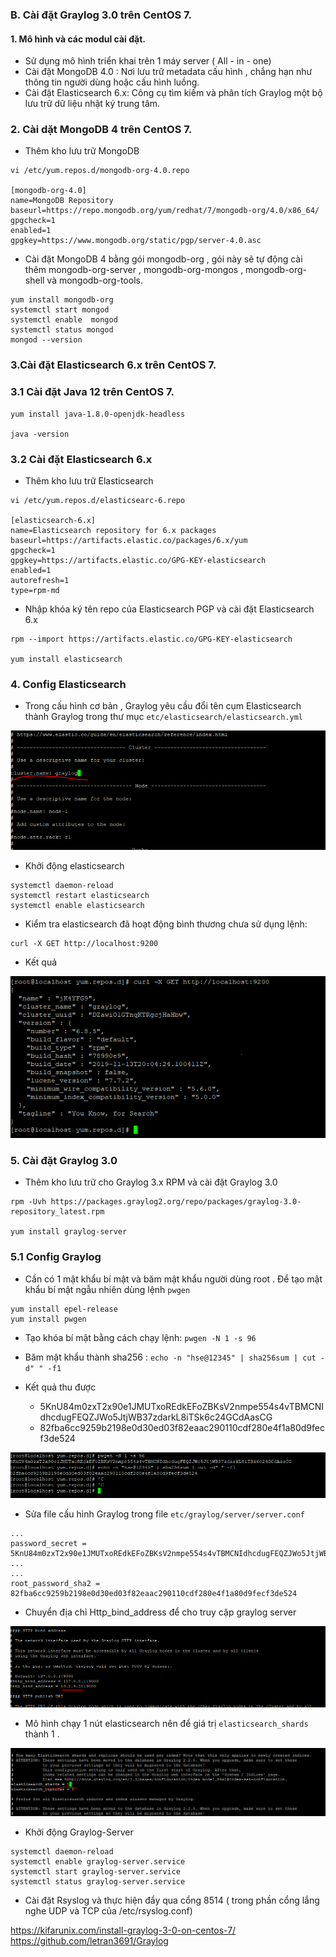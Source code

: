 ### B. Cài đặt Graylog 3.0 trên CentOS 7.

#### 1. Mô hình và các modul cài đặt.
- Sử dụng mô hình triển khai trên 1 máy server ( All - in - one)
- Cài đặt MongoDB 4.0 : Nơi lưu trữ metadata cấu hình , chắng hạn như thông tin người dùng hoặc cấu hình luồng.
- Cài đặt Elasticsearch 6.x: Công cụ tìm kiếm và phân tích Graylog một bộ lưu trữ dữ liệu nhật ký trung tâm.

### 2. Cài dặt MongoDB 4 trên CentOS 7.

- Thêm kho lưu trữ MongoDB
```
vi /etc/yum.repos.d/mongodb-org-4.0.repo

[mongodb-org-4.0]
name=MongoDB Repository
baseurl=https://repo.mongodb.org/yum/redhat/7/mongodb-org/4.0/x86_64/
gpgcheck=1
enabled=1
gpgkey=https://www.mongodb.org/static/pgp/server-4.0.asc

```

- Cài đặt MongoDB 4 bằng gói mongodb-org , gói này sẽ tự động cài thêm  mongodb-org-server , mongodb-org-mongos , mongodb-org-shell và mongodb-org-tools.

```
yum install mongodb-org 
systemctl start mongod
systemctl enable  mongod
systemctl status mongod
mongod --version

```

### 3.Cài đặt Elasticsearch 6.x trên CentOS 7.

### 3.1 Cài đặt Java 12 trên CentOS 7.

```
yum install java-1.8.0-openjdk-headless

java -version
```

### 3.2 Cài đặt Elasticsearch 6.x
- Thêm kho lưu trữ Elasticsearch 

```
vi /etc/yum.repos.d/elasticsearc-6.repo

[elasticsearch-6.x]
name=Elasticsearch repository for 6.x packages
baseurl=https://artifacts.elastic.co/packages/6.x/yum
gpgcheck=1
gpgkey=https://artifacts.elastic.co/GPG-KEY-elasticsearch
enabled=1
autorefresh=1
type=rpm-md

```
- Nhập khóa ký tên repo của Elasticsearch PGP và cài đặt Elasticsearch 6.x
```
rpm --import https://artifacts.elastic.co/GPG-KEY-elasticsearch

yum install elasticsearch

```

### 4. Config Elasticsearch
- Trong cấu hình cơ bản , Graylog yêu cầu đổi tên cụm Elasticsearch thành Graylog trong thư mục ` etc/elasticsearch/elasticsearch.yml `

![](../images/17.png)


- Khởi động elasticsearch
```
systemctl daemon-reload 
systemctl restart elasticsearch 
systemctl enable elasticsearch

```

- Kiểm tra elasticsearch đã hoạt động bình thương chưa sử dụng lệnh: 
```
curl -X GET http://localhost:9200
```
- Kết quả 

![](../images/18.png)


### 5. Cài đặt Graylog 3.0

- Thêm kho lưu trữ cho Graylog 3.x RPM  và cài đặt Graylog 3.0

``` 
rpm -Uvh https://packages.graylog2.org/repo/packages/graylog-3.0-repository_latest.rpm

yum install graylog-server

```
### 5.1 Config Graylog
- Cần có 1 mật khẩu bí mật và băm mật khẩu người dùng root . Để tạo mật khẩu bí mật ngẫu nhiên dùng lệnh ` pwgen `
```
yum install epel-release
yum install pwgen

```

- Tạo khóa bí mật bằng cách chạy lệnh:  ` pwgen -N 1 -s 96 `
- Băm mật khẩu thành sha256 : ` echo -n "hse@12345" | sha256sum | cut -d" " -f1 `

- Kết quả thu được 
	- 5KnU84m0zxT2x90e1JMUTxoREdkEFoZBKsV2nmpe554s4vTBMCNIdhcdugFEQZJWo5JtjWB37zdarkL8iTSk6c24GCdAasCG
	- 82fba6cc9259b2198e0d30ed03f82eaac290110cdf280e4f1a80d9fecf3de524

![](../images/19.png)


- Sửa file cấu hình Graylog trong file ` etc/graylog/server/server.conf `
```
...
password_secret = 5KnU84m0zxT2x90e1JMUTxoREdkEFoZBKsV2nmpe554s4vTBMCNIdhcdugFEQZJWo5JtjWB37zdarkL8iTSk6c24GCdAasCG
...
...
root_password_sha2 = 82fba6cc9259b2198e0d30ed03f82eaac290110cdf280e4f1a80d9fecf3de524

```
- Chuyển địa chỉ Http_bind_address để cho truy cập graylog server

![](../images/20.png)

- Mô hình chạy 1 nút elasticsearch nên để giá trị ` elasticsearch_shards ` thành 1 .

![](../images/21.png)

- Khởi động Graylog-Server
```
systemctl daemon-reload
systemctl enable graylog-server.service
systemctl start graylog-server.service
systemctl status graylog-server.service
```

- Cài đặt Rsyslog và thực hiện đẩy qua cổng 8514 ( trong phần cổng lắng nghe UDP và TCP của /etc/rsyslog.conf)


https://kifarunix.com/install-graylog-3-0-on-centos-7/
https://github.com/letran3691/Graylog























